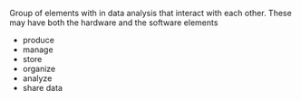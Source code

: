 Group of elements with in data analysis that interact with each other. These may have both the hardware and the software elements 
- produce
- manage
- store
- organize
- analyze 
- share data